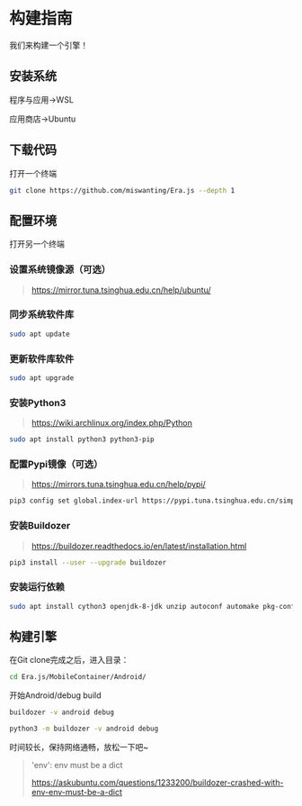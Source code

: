# 构建指南

我们来构建一个引擎！

## 安装系统

程序与应用→WSL

应用商店→Ubuntu

## 下载代码

打开一个终端

```bash
git clone https://github.com/miswanting/Era.js --depth 1
```

## 配置环境

打开另一个终端

### 设置系统镜像源（可选）

> https://mirror.tuna.tsinghua.edu.cn/help/ubuntu/

### 同步系统软件库

```bash
sudo apt update
```

### 更新软件库软件

```bash
sudo apt upgrade
```

### 安装Python3

> https://wiki.archlinux.org/index.php/Python

```bash
sudo apt install python3 python3-pip
```

### 配置Pypi镜像（可选）

> https://mirrors.tuna.tsinghua.edu.cn/help/pypi/

```bash
pip3 config set global.index-url https://pypi.tuna.tsinghua.edu.cn/simple
```

### 安装Buildozer

> https://buildozer.readthedocs.io/en/latest/installation.html

```bash
pip3 install --user --upgrade buildozer
```

### 安装运行依赖

```bash
sudo apt install cython3 openjdk-8-jdk unzip autoconf automake pkg-config libtoolize
```

## 构建引擎

在Git clone完成之后，进入目录：

```bash
cd Era.js/MobileContainer/Android/
```

开始Android/debug build

```bash
buildozer -v android debug
```



```bash
python3 -m buildozer -v android debug
```

时间较长，保持网络通畅，放松一下吧~

> 'env': env must be a dict
>
> https://askubuntu.com/questions/1233200/buildozer-crashed-with-env-env-must-be-a-dict